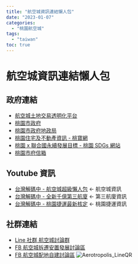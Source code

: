 ```yaml
---
title: "航空城資訊連結懶人包"
date: "2023-01-07"
categories:
  - "桃園航空城"
tags:
  - "taiwan"
toc: true
---
```


# 航空城資訊連結懶人包

## 政府連結

- [航空城土地交易透明化平台](https://e91plus.tycg.gov.tw/AIR/Index)
- [桃園市政府](https://www.tycg.gov.tw/ch/index.jsp?popflag=Y)
- [桃園市政府地政局](https://land.tycg.gov.tw/)
- [桃園住宅及不動產資訊 - 桃寶網](https://taobao.tycg.gov.tw/Home)
- [桃園 x 聯合國永續發展目標 - 桃園 SDGs 網站](https://sdgs.tycg.gov.tw/index.jsp)
- [桃園市府信箱](https://taotalk.tycg.gov.tw/)

<!--more-->

## Youtube 資訊

- [台灣解碼中 - 航空城超級懶人包](https://www.youtube.com/watch?v=3TgcpNb2oYo) <- 航空城資訊
- [台灣解碼中 - 全新千億第三航廈](https://www.youtube.com/watch?v=y_peWFSh1Qo) <- 第三航廈資訊
- [台灣解碼中 - 桃園捷運最新核定](https://www.youtube.com/watch?v=_nxcRrOGN6Q) <- 桃園捷運資訊

## 社群連結

- [Line 社群 航空城討論群](https://line.me/ti/g2/oPkGC0VbplZbTII3F5la1gjRjzaiJdV0vnR09w?utm_source=invitation&utm_medium=link_copy&utm_campaign=default)
- [FB 航空城拆遷安置發展討論區](https://www.facebook.com/groups/209722129209052/?ref=share)
- [FB 航空城配地自建討論區](https://www.facebook.com/groups/171399491676077/?ref=share)
  ![Aerotropolis_LineQR](/imgs/2023/2023-01-07/Aerotropolis_LineQR.jpg)
